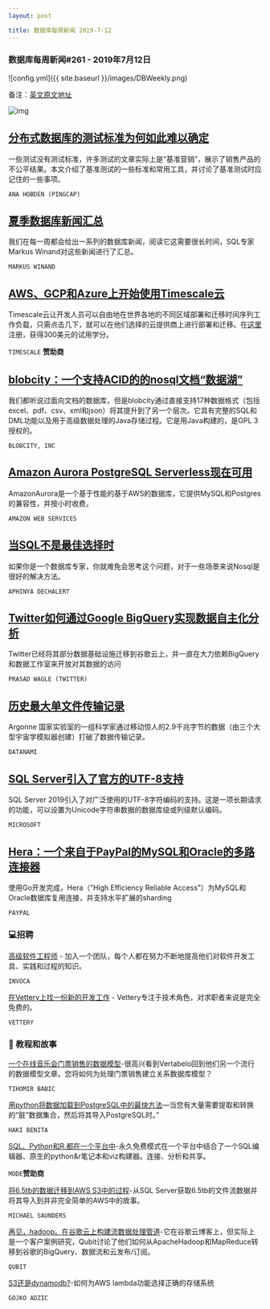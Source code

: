 ```yaml
---
layout: post

title: 数据库每周新闻 2019-7-12
---
```



### 数据库每周新闻#261 - 2019年7月12日

![config.yml]({{ site.baseurl }}/images/DBWeekly.png)

备注：[英文原文地址](https://dbweekly.com/issues/262)

![img](<https://res.cloudinary.com/cpress/image/upload/w_1280,e_sharpen:60/v1562930963/q5xw3a2titwzj0zstdfc.png>)

## [分布式数据库的测试标准为何如此难以确定]( https://www.pingcap.com/blog/why-benchmarking-distributed-databases-is-so-hard/)

一些测试没有测试标准，许多测试的文章实际上是“基准营销”，展示了销售产品的不公平结果。本文介绍了基准测试的一些标准和常用工具，并讨论了基准测试时应记住的一些事项。

`ANA HOBDEN (PINGCAP)`

## [夏季数据库新闻汇总](https://winand.at/newsletter/2019-07/sql-standard-extensions-and-cloud-war)

我们在每一周都会给出一系列的数据库新闻，阅读它这需要很长时间，SQL专家Markus Winand对这些新闻进行了汇总。

`MARKUS WINAND`

## [AWS、GCP和Azure上开始使用Timescale云](https://blog.timescale.com/timescale-cloud-first-fully-managed-time-series-database-service-runs-on-aws-gcp-azure/?utm_campaign=db-weekly-sponsor&utm_source=db-weekly-newsletter-july&utm_medium=referral&utm_content=blog-post-timescale-cloud)

Timescale云让开发人员可以自由地在世界各地的不同区域部署和迁移时间序列工作负载，只需点击几下，就可以在他们选择的云提供商上进行部署和迁移。在[这里](https://www.timescale.com/cloud-signup?utm_campaign=db-weekly-sponsor&utm_source=db-weekly-newsletter-july&utm_medium=referral&utm_content=blog-post-timescale-cloud-2)注册，获得300美元的试用学分。

`TIMESCALE` **赞助商**

## [blobcity：一个支持ACID的的nosql文档“数据湖”](https://github.com/blobcity/db)

我们都听说过面向文档的数据库，但是blobcity通过直接支持17种数据格式（包括excel、pdf、csv、xml和json）将其提升到了另一个层次。它具有完整的SQL和DML功能以及用于高级数据处理的Java存储过程。它是用Java构建的，是GPL 3授权的。

`BLOBCITY, INC`

## [Amazon Aurora PostgreSQL Serverless现在可用](https://aws.amazon.com/cn/blogs/aws/amazon-aurora-postgresql-serverless-now-generally-available/)

AmazonAurora是一个基于性能的基于AWS的数据库，它提供MySQL和Postgres的兼容性，并按小时收费。

`AMAZON WEB SERVICES`

## [当SQL不是最佳选择时](https://t.co/wJtwZdpRtj)

如果你是一个数据库专家，你就难免会思考这个问题，对于一些场景来说Nosql是很好的解决方法。

`APHINYA DECHALERT`

## [Twitter如何通过Google BigQuery实现数据自主化分析](https://blog.twitter.com/engineering/en_us/topics/infrastructure/2019/democratizing-data-analysis-with-google-bigquery.html)

Twitter已经将其部分数据基础设施迁移到谷歌云上，并一直在大力依赖BigQuery和数据工作室来开放对其数据的访问

`PRASAD WAGLE (TWITTER)`

## [历史最大单文件传输记录](https://www.datanami.com/2019/07/10/argonne-team-makes-largest-single-file-transfer-in-history/)

Argonne 国家实验室的一组科学家通过移动惊人的2.9千兆字节的数据（由三个大型宇宙学模拟器创建）打破了数据传输记录。

`DATANAMI`

## [SQL Server引入了官方的UTF-8支持](https://techcommunity.microsoft.com/t5/SQL-Server/Introducing-UTF-8-support-for-SQL-Server/ba-p/734928)

SQL Server 2019引入了对广泛使用的UTF-8字符编码的支持。这是一项长期请求的功能，可以设置为Unicode字符串数据的数据库级或列级默认编码。

`MICROSOFT`

## [Hera：一个来自于PayPal的MySQL和Oracle的多路连接器](https://github.com/paypal/hera)

使用Go开发完成，Hera（“High Efficiency Reliable Access”）为MySQL和Oracle数据库复用连接，并支持水平扩展的sharding

`PAYPAL`



### 💻**招聘**

[高级软件工程师](https://www.invoca.com/company/job-listings/?gh_jid=4293087002&gh_src=2cce24422) - 加入一个团队，每个人都在努力不断地提高他们对软件开发工具、实践和过程的知识。

`INVOCA`

[在Vettery上找一份新的开发工作](https://www.vettery.com/tech?utm_source=newsletter&utm_medium=cooper-dbweekly&utm_term=tech&utm_content=grouped&utm_campaign=ad-88878) - Vettery专注于技术角色，对求职者来说是完全免费的。

`VETTERY`

### 📒 教程和故事

[一个在线音乐会门票销售的数据模型](https://www.vertabelo.com/blog/technical-articles/a-data-model-for-online-concert-ticket-sales)-很高兴看到Vertabelo回到他们另一个流行的数据模型文章。您将如何为处理门票销售建立关系数据库模型？

`TIHOMIR BABIC`

[用python将数据加载到PostgreSQL中的最快方法](https://hakibenita.com/fast-load-data-python-postgresql)—当您有大量需要提取和转换的“脏”数据集合，然后将其导入PostgreSQL时。”

`HAKI BENITA`

[SQL、Python和R.都在一个平台中](https://mode.com/?utm_campaign=studio&utm_content=studio_20190712&utm_medium=sponsored_email&utm_source=dbweekly)-永久免费模式在一个平台中结合了一个SQL编辑器、原生的python&r笔记本和viz构建器。连接、分析和共享。

`MODE`**赞助商**

[将6.5tb的数据迁移到AWS S3中的过程](https://blog.misaunders.com/2019/migrating-6-5tb-of-filestream-data-to-s3-a-journey-concluded/)-从SQL Server获取6.5tb的文件流数据并将其导入到并非完全简单的AWS中的故事。

`MICHAEL SAUNDERS`

[再见，hadoop。在谷歌云上构建流数据处理管道](https://cloud.google.com/blog/products/data-analytics/goodbye-hadoop-building-a-streaming-data-processing-pipeline-on-google-cloud)-它在谷歌云博客上，但实际上是一个客户案例研究，Qubit讨论了他们如何从ApacheHadoop和MapReduce转移到谷歌的BigQuery、数据流和云发布/订阅。

`QUBIT`

[S3还是dynamodb?](https://serverless.pub/s3-or-dynamodb/)-如何为AWS lambda功能选择正确的存储系统

`GOJKO ADZIC`

